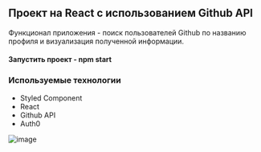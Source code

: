 ## Проект на React c использованием Github API
Функционал приложения - поиск пользователей Github по названию профиля и визуализация полученной информации.

#### Запустить проект - npm start

### Используемые технологии
 - Styled Component
 - React
 - Github API
 - Auth0

![image](https://user-images.githubusercontent.com/59236891/146453880-072d3bd4-68ff-4d56-a91a-b012ec06df84.png)
